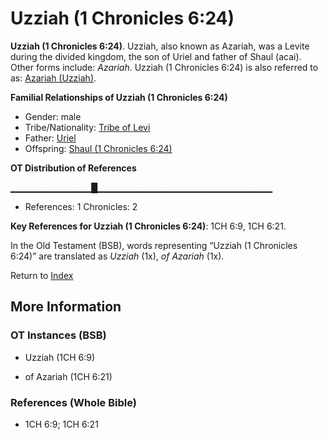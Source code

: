 # Uzziah (1 Chronicles 6:24)
**Uzziah (1 Chronicles 6:24)**. 
Uzziah, also known as Azariah, was a Levite during the divided kingdom, the son of Uriel and father of Shaul (acai). 
Other forms include: 
*Azariah*. 
Uzziah (1 Chronicles 6:24) is also referred to as: 
[Azariah (Uzziah)](Azariah.23.md). 




**Familial Relationships of Uzziah (1 Chronicles 6:24)**


* Gender: male
* Tribe/Nationality: [Tribe of Levi](../../../groups/md/acai/Levi.md)
* Father: [Uriel](Uriel.md)
* Offspring: [Shaul (1 Chronicles 6:24)](Shaul.3.md)


**OT Distribution of References**

▁▁▁▁▁▁▁▁▁▁▁▁█▁▁▁▁▁▁▁▁▁▁▁▁▁▁▁▁▁▁▁▁▁▁▁▁▁▁
* References: 1 Chronicles: 2



**Key References for Uzziah (1 Chronicles 6:24)**: 
1CH 6:9, 1CH 6:21. 


In the Old Testament (BSB), words representing “Uzziah (1 Chronicles 6:24)” are translated as 
*Uzziah* (1x), *of Azariah* (1x). 




Return to [Index](00-Index.md)

## More Information

### OT Instances (BSB)

* Uzziah (1CH 6:9)

* of Azariah (1CH 6:21)



### References (Whole Bible)

* 1CH 6:9; 1CH 6:21



